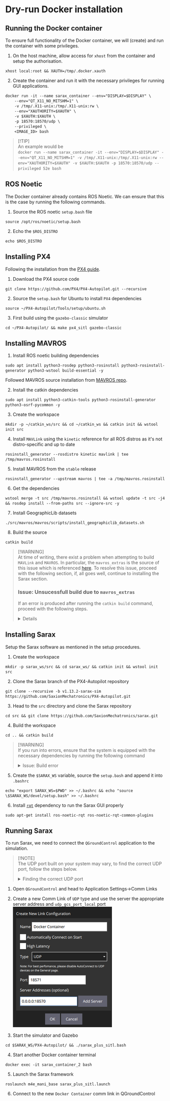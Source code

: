 # Dry-run Docker installation

## Running the Docker container
To ensure full functionality of the Docker container, we will (create) and run the container with some privileges.

1. On the host machine, allow access for `xhost` from the container and setup the authorisation.
```shell
xhost local:root && XAUTH=/tmp/.docker.xauth
```

2. Create the container and run it with the necessary privileges for running GUI applications.
```shell
docker run -it --name sarax_container --env="DISPLAY=$DISPLAY" \
    --env="QT_X11_NO_MITSHM=1" \
    -v /tmp/.X11-unix:/tmp/.X11-unix:rw \
    --env="XAUTHORITY=$XAUTH" \
    -v $XAUTH:$XAUTH \
    -p 18570:18570/udp \
    --privileged \
    <IMAGE_ID> bash
```

> [!TIP]\
> An example would be\
> ```docker run --name sarax_container -it --env="DISPLAY=$DISPLAY" --env="QT_X11_NO_MITSHM=1" -v /tmp/.X11-unix:/tmp/.X11-unix:rw --env="XAUTHORITY=$XAUTH" -v $XAUTH:$XAUTH -p 18570:18570/udp --privileged 52e bash```

## ROS Noetic
The Docker container already contains ROS Noetic. We can ensure that this is the case by running the following commands.

1. Source the ROS noetic `setup.bash` file
```shell
source /opt/ros/noetic/setup.bash
```

2. Echo the `$ROS_DISTRO`
```shell
echo $ROS_DISTRO
```

## Installing PX4
Following the installation from the [PX4 guide](https://docs.px4.io/main/en/dev_setup/building_px4.html).

1. Download the PX4 source code
```shell
git clone https://github.com/PX4/PX4-Autopilot.git --recursive
```

2. Source the `setup.bash` for Ubuntu to install `PX4` dependencies
```shell
source ~/PX4-Autopilot/Tools/setup/ubuntu.sh
```

3. First build using the `gazebo-classic` simulator
```shell
cd ~/PX4-Autopilot/ && make px4_sitl gazebo-classic
```

## Installing MAVROS
1. Install ROS noetic building dependencies
```shell
sudo apt install python3-rosdep python3-rosinstall python3-rosinstall-generator python3-wstool build-essential -y
```

Followed MAVROS source installation from [MAVROS repo](https://github.com/mavlink/mavros/tree/master/mavros#installation).

2. Install the catkin dependencies
```shell
sudo apt install python3-catkin-tools python3-rosinstall-generator python3-osrf-pycommon -y
```

3. Create the workspace
```shell
mkdir -p ~/catkin_ws/src && cd ~/catkin_ws && catkin init && wstool init src
```

4. Install `MAVLink` using the `kinetic` reference for all ROS distros as it's not distro-specific and up to date
```shell
rosinstall_generator --rosdistro kinetic mavlink | tee /tmp/mavros.rosinstall
```

5. Install MAVROS from the `stable` release
```shell
rosinstall_generator --upstream mavros | tee -a /tmp/mavros.rosinstall
```

6. Get the dependencies
```shell
wstool merge -t src /tmp/mavros.rosinstall && wstool update -t src -j4 && rosdep install --from-paths src --ignore-src -y
```

7. Install GeographicLib datasets
```shell
./src/mavros/mavros/scripts/install_geographiclib_datasets.sh
```

8. Build the source
```shell
catkin build
```

> [!WARNING]\
> At time of writing, there exist a problem when attempting to build `MAVLink` and `MAVROS`. In particular, the `mavros_extras` is the source of this issue which is referenced [here](https://github.com/mavlink/mavros/issues/1938). To resolve this issue, proceed with the following section, if, all goes well, continue to installing the Sarax section.
>
>### Issue: Unsucessfull build due to `mavros_extras`
>If an error is produced after running the ```catkin build``` command, proceed with the following steps.
><details>
>The error should look similar to below
><details>
>    <summary>
>    Error output
>    </summary>
>
>    ```shell
>    Errors     << mavros_extras:make /root/catkin_ws/logs/mavros_extras/build.make.000.log
>    /root/catkin_ws/src/mavros/mavros_extras/src/plugins/gps_status.cpp: In member function ‘void mavros::extra_plugins::GpsStatusPlugin::handle_gps2_raw(const mavlink_message_t*, mavlink::common::msg::GPS2_RAW&)’:
>    /root/catkin_ws/src/mavros/mavros_extras/src/plugins/gps_status.cpp:107:40: error: ‘struct mavlink::common::msg::GPS2_RAW’ has no member named ‘alt_ellipsoid’
>    107 |   ros_msg->alt_ellipsoid     = mav_msg.alt_ellipsoid;
>        |                                        ^~~~~~~~~~~~~
>    /root/catkin_ws/src/mavros/mavros_extras/src/plugins/gps_status.cpp:108:40: error: ‘struct mavlink::common::msg::GPS2_RAW’ has no member named ‘h_acc’
>    108 |   ros_msg->h_acc             = mav_msg.h_acc;
>        |                                        ^~~~~
>    /root/catkin_ws/src/mavros/mavros_extras/src/plugins/gps_status.cpp:109:40: error: ‘struct mavlink::common::msg::GPS2_RAW’ has no member named ‘v_acc’
>    109 |   ros_msg->v_acc             = mav_msg.v_acc;
>        |                                        ^~~~~
>    /root/catkin_ws/src/mavros/mavros_extras/src/plugins/gps_status.cpp:110:40: error: ‘struct mavlink::common::msg::GPS2_RAW’ has no member named ‘vel_acc’
>    110 |   ros_msg->vel_acc           = mav_msg.vel_acc;
>        |                                        ^~~~~~~
>    /root/catkin_ws/src/mavros/mavros_extras/src/plugins/gps_status.cpp:111:40: error: ‘struct mavlink::common::msg::GPS2_RAW’ has no member named ‘hdg_acc’
>    111 |   ros_msg->hdg_acc           = mav_msg.hdg_acc;
>        |                                        ^~~~~~~
>    make[2]: *** [CMakeFiles/mavros_extras.dir/build.make:232: CMakeFiles/mavros_extras.dir/src/plugins/gps_status.cpp.o] Error 1
>    make[2]: *** Waiting for unfinished jobs....
>    make[1]: *** [CMakeFiles/Makefile2:735: CMakeFiles/mavros_extras.dir/all] Error 2
>    make: *** [Makefile:141: all] Error 2
>    cd /root/catkin_ws/build/mavros_extras; catkin build --get-env mavros_extras | catkin env -si  /usr/bin/make --jobserver-auth=3,4; cd -
>    ```
></details>
>
>1. Install your preferred text-editor, for this case, we will install `nano`
    >```shell
    >sudo apt-get install nano
    >```
>
>2. Head to the culprit of the error in `common.xml`
>    ```shell
>    cd src/mavlink/message_definitions/v1.0/
>    ```
>
>3. Open the `common.xml` with a text-editor and search for the `<message id="124" name="GPS_RAW2">` section
>    ```shell
>    nano common.xml
>    ```
>
>4. Edit the file to include the required fields for the `GPS2_RAW` message
>    ```xml
>    <message id="124" name="GPS2_RAW">
>        <description>Second GPS data.</description>
>        ...
>        <extensions/>
>        <field type="int32_t" name="alt_ellipsoid" units="mm">Altitude (above WGS84, EGM96 ellipsoid). Positive for up.</field>
>        <field type="uint32_t" name="h_acc" units="mm">Position uncertainty.</field>
>        <field type="uint32_t" name="v_acc" units="mm">Altitude uncertainty.</field>
>        <field type="uint32_t" name="vel_acc" units="mm">Speed uncertainty.</field>
>        <field type="uint32_t" name="hdg_acc" units="degE5">Heading / track uncertainty</field>
>        <field type="uint16_t" name="yaw" units="cdeg">Yaw in earth frame from north. Use 0 if this GPS does not provide yaw. Use 65535 if this GPS is configured to provide yaw and is currently unable to provide it. Use 36000 for north.</field>
>    </message>
>    ```
>
>5. Head back to `catkin_ws` and clean
>    ```shell
>    cd ~/catkin_ws/ && catkin clean
>    ```
>
>6. Build the source
>    ```shell
>    catkin build
>    ```

## Installing Sarax
Setup the Sarax software as mentioned in the setup procedures.

1. Create the workspace
```shell
mkdir -p sarax_ws/src && cd sarax_ws/ && catkin init && wstool init src
```

2. Clone the Sarax branch of the PX4-Autopilot repository
```shell
git clone --recursive -b v1.13.2-sarax-sim https://github.com/SaxionMechatronics/PX4-Autopilot.git
```

3. Head to the `src` directory and clone the Sarax repository
```shell
cd src && git clone https://github.com/SaxionMechatronics/sarax.git
```

4. Build the workspace
```shell
cd .. && catkin build
```

> [!WARNING]\
> If you run into errors, ensure that the system is equipped with the necessary dependencies by running the following command
>
> <details>
>    <summary>
>    Issue: Build error    
>    </summary>
>
>If an error is produced after running the ```catkin build``` command, proceed with the following commands.
>
>1. Install the `scipy` build dependency
>    ```shell
>    pip install scipy
>    ```
>
>2. Install all the required dependencies using `rosdep`
>    ```shell
>    rosdep install --from-paths src --ignore-src -r -y --skip-keys="python-scipy"
>    ```
>
>3. Clean the workspace
>    ```shell
>    catkin clean
>    ```
>
>4. Run the build
>    ```shell
>    catkin build
>    ```
>
></details>

5. Create the `$SARAX_WS` variable, source the `setup.bash` and append it into `.bashrc`
```shell
echo "export SARAX_WS=$PWD" >> ~/.bashrc && echo "source \$SARAX_WS/devel/setup.bash" >> ~/.bashrc
```

6. Install [`rqt`](https://wiki.ros.org/rqt/UserGuide/Install/Groovy) dependency to run the Sarax GUI properly
```shell
sudo apt-get install ros-noetic-rqt ros-noetic-rqt-common-plugins
```

## Running Sarax
To run Sarax, we need to connect the `QGroundControl` application to the simulation.

> [!NOTE]\
> The UDP port built on your system may vary, to find the correct UDP port, follow the steps below.
>   <details>
>       <summary>
>       Finding the correct UDP port
>   </summary>
>
>   1. Head to the build directory for Sarax
>   ```shell
>   cd ~/sarax_ws/PX4-Autopilot/build/px4_sitl_nolockstep/etc/>init.d-posix
>   ```
>
>   2. Run the following command to find the `udp_gcs_port_local` for port-forwarding
>   ```shell
>   grep "udp_gcs_port_local=" px4-rc.mavlink | cut -d'=' -f2
>   ```
>
>The output should look (similar) to this
>   ```shell
>   $((18570+px4_instance)) # We only need the number!
>   ```
>
>Now we know that port `18570` needs to be forwarded.
>
>Since we already created the existing docker container with a port associated to it. We will create a new image from the existing container. This way we don't lose our work.   
>
>   3. Exit the current container
>   ```shell
>   exit
>   ```
>   
>   4. Stop the container
>   ```shell
>   docker stop sarax_container
>   ```
>
>   5. Create a new image from the existing container
>   ```shell
>   docker commit sarax_container new_sarax_image
>   ```
>
>   6. On the host machine, run a new terminal
>   ```shell
>   xhost local:root && XAUTH=/tmp/.docker.xauth
>   ```
>
>   7. Create a new container with the correct the new port
>   ```shell
>   docker run -it --name sarax_container_2 --env="DISPLAY=$DISPLAY" \
>    --env="QT_X11_NO_MITSHM=1" \
>    -v /tmp/.X11-unix:/tmp/.X11-unix:rw \
>    --env="XAUTHORITY=$XAUTH" \
>    -v $XAUTH:$XAUTH \
>    -p 18570:18570/udp \
>    --privileged \
>    new_sarax_image bash
>   ```
></details>

1. Open `QGroundControl` and head to Application Settings->Comm Links

2. Create a new Comm Link of `UDP` type and use the server the appropriate server address and `udp_gcs_port_local` port\
![New Comm Link](image.png)

3. Start the simulator and Gazebo
```shell
cd $SARAX_WS/PX4-Autopilot/ && ./sarax_plus_sitl.bash
```

4. Start another Docker container terminal
```shell
docker exec -it sarax_container_2 bash
```

5. Launch the Sarax framework
```shell
roslaunch m4e_mani_base sarax_plus_sitl.launch
```

6. Connect to the new `Docker Container` comm link in QGroundControl